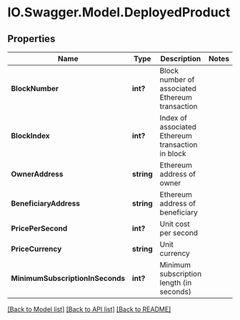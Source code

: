 # IO.Swagger.Model.DeployedProduct
## Properties

Name | Type | Description | Notes
------------ | ------------- | ------------- | -------------
**BlockNumber** | **int?** | Block number of associated Ethereum transaction | 
**BlockIndex** | **int?** | Index of associated Ethereum transaction in block | 
**OwnerAddress** | **string** | Ethereum address of owner | 
**BeneficiaryAddress** | **string** | Ethereum address of beneficiary | 
**PricePerSecond** | **int?** | Unit cost per second | 
**PriceCurrency** | **string** | Unit currency | 
**MinimumSubscriptionInSeconds** | **int?** | Minimum subscription length (in seconds) | 

[[Back to Model list]](../README.md#documentation-for-models) [[Back to API list]](../README.md#documentation-for-api-endpoints) [[Back to README]](../README.md)

